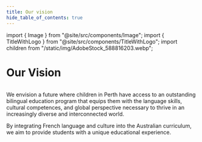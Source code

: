 ```yaml
---
title: Our vision
hide_table_of_contents: true
---
```


import { Image } from "@site/src/components/Image";
import { TitleWithLogo } from "@site/src/components/TitleWithLogo";
import children from "/static/img/AdobeStock_588816203.webp";

<TitleWithLogo>

# Our Vision

</TitleWithLogo>

<Image src={children} alt="" width={650} height={433} />

We envision a future where children in Perth have access to an outstanding bilingual education program that equips them with the language skills, cultural competences, and global perspective necessary to thrive in an increasingly diverse and interconnected world.

By integrating French language and culture into the Australian curriculum, we aim to provide students with a unique educational experience.
